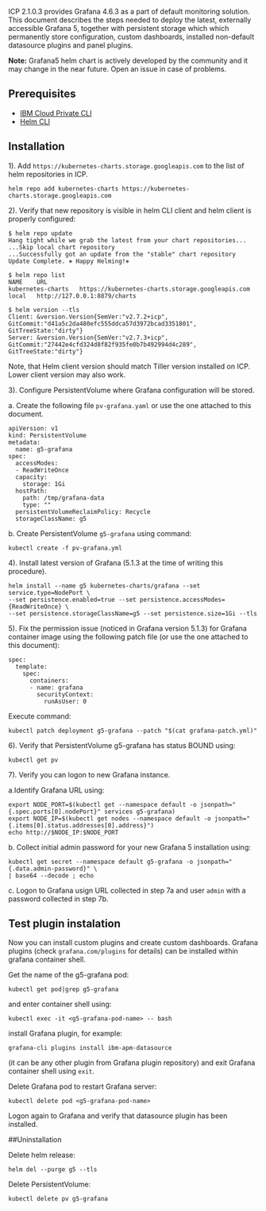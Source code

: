 ICP 2.1.0.3 provides Grafana 4.6.3 as a part of default monitoring solution. This document describes the steps needed to deploy the latest, externally accessible Grafana 5, together with persistent storage which which permanently store configuration, custom dashboards, installed non-default datasource plugins and panel plugins.

**Note:** Grafana5 helm chart is actively developed by the community and it may change in the near future. Open an issue in case of problems.

## Prerequisites

- [IBM Cloud Private CLI](https://www.ibm.com/support/knowledgecenter/SSBS6K_2.1.0.3/manage_cluster/install_cli.html)
- [Helm CLI](https://www.ibm.com/support/knowledgecenter/SSBS6K_2.1.0.3/app_center/create_helm_cli.html)

## Installation

1). Add `https://kubernetes-charts.storage.googleapis.com` to the list of helm repositories in ICP.

```
helm repo add kubernetes-charts https://kubernetes-charts.storage.googleapis.com
```

2). Verify that new repository is visible in helm CLI client and helm client is properly configured:

```
$ helm repo update
Hang tight while we grab the latest from your chart repositories...
...Skip local chart repository
...Successfully got an update from the "stable" chart repository
Update Complete. ⎈ Happy Helming!⎈

$ helm repo list
NAME  	URL
kubernetes-charts	https://kubernetes-charts.storage.googleapis.com
local 	http://127.0.0.1:8879/charts

$ helm version --tls
Client: &version.Version{SemVer:"v2.7.2+icp", GitCommit:"d41a5c2da480efc555ddca57d3972bcad3351801", GitTreeState:"dirty"}
Server: &version.Version{SemVer:"v2.7.3+icp", GitCommit:"27442e4cfd324d8f82f935fe0b7b492994d4c289", GitTreeState:"dirty"}
```
Note, that Helm client version should match Tiller version installed on ICP. Lower client version may also work.
 
3). Configure PersistentVolume where Grafana configuration will be stored.

a. Create the following file `pv-grafana.yaml` or use the one attached to this document.

```
apiVersion: v1
kind: PersistentVolume
metadata:
  name: g5-grafana
spec:
  accessModes:
  - ReadWriteOnce
  capacity:
    storage: 1Gi
  hostPath:
    path: /tmp/grafana-data
    type: ""
  persistentVolumeReclaimPolicy: Recycle
  storageClassName: g5
```

b. Create PersistentVolume `g5-grafana` using command:

```
kubectl create -f pv-grafana.yml
```

4). Install latest version of Grafana (5.1.3 at the time of writing this procedure).

```
helm install --name g5 kubernetes-charts/grafana --set service.type=NodePort \
--set persistence.enabled=true --set persistence.accessModes={ReadWriteOnce} \
--set persistence.storageClassName=g5 --set persistence.size=1Gi --tls
```

5). Fix the permission issue (noticed in Grafana version 5.1.3) for Grafana container image using the following patch file (or use the one attached to this document):

```
spec:
  template:
    spec:
      containers:
      - name: grafana
        securityContext:
          runAsUser: 0
```
Execute command:

```
kubectl patch deployment g5-grafana --patch "$(cat grafana-patch.yml)"
``` 
6). Verify that PersistentVolume g5-grafana has status BOUND using:

```
kubectl get pv
```

7). Verify you can logon to new Grafana instance. 

a.Identify Grafana URL using:

```
export NODE_PORT=$(kubectl get --namespace default -o jsonpath="{.spec.ports[0].nodePort}" services g5-grafana)
export NODE_IP=$(kubectl get nodes --namespace default -o jsonpath="{.items[0].status.addresses[0].address}")
echo http://$NODE_IP:$NODE_PORT
```
b. Collect initial admin password for your new Grafana 5 installation using:

```
kubectl get secret --namespace default g5-grafana -o jsonpath="{.data.admin-password}" \
| base64 --decode ; echo
```
c. Logon to Grafana usign URL collected in step 7a and user `admin` with a password collected in step 7b.

## Test plugin instalation

Now you can install custom plugins and create custom dashboards.
Grafana plugins (check `grafana.com/plugins` for details) can be installed within grafana container shell.

Get the name of the g5-grafana pod:

```
kubectl get pod|grep g5-grafana
```

and enter container shell using:

```
kubectl exec -it <g5-grafana-pod-name> -- bash
``` 

install Grafana plugin, for example:

```
grafana-cli plugins install ibm-apm-datasource
```
(it can be any other plugin from Grafana plugin repository)  and exit Grafana container shell using `exit`.

Delete Grafana pod to restart Grafana server:

```
kubectl delete pod <g5-grafana-pod-name>
```

Logon again to Grafana and verify that datasource plugin has been installed.

##Uninstallation

Delete helm release:

```
helm del --purge g5 --tls
```

Delete PersistentVolume:

```
kubectl delete pv g5-grafana
```
